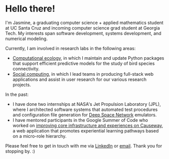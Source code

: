 # Hello there!

I'm Jasmine, a graduating computer science + applied mathematics student at UC Santa Cruz and incoming computer science grad student at Georgia Tech. My interests span software development, systems development, and numerical modeling.

Currently, I am involved in research labs in the following areas:

- [Computational ecology](https://ecoscape-earth.github.io/), in which I maintain and update Python packages that support efficient predictive models for the study of bird species connectivity.
- [Social computing](https://tech4good.soe.ucsc.edu/), in which I lead teams in producing full-stack web applications and assist in user research for our various research projects.

In the past:

- I have done two internships at NASA's Jet Propulsion Laboratory (JPL), where I architected software systems that automated test procedures and configuration file generation for [Deep Space Network](https://www.jpl.nasa.gov/missions/dsn/) emulators.
- I have mentored participants in the Google Summer of Code who worked on [improving core infrastructure and experiences on Causeway](https://summerofcode.withgoogle.com/programs/2024/projects/wTxAXxEz), a web application that promotes experiential learning pathways based on a micro-role hierarchy.

Please feel free to get in touch with me via [LinkedIn](https://www.linkedin.com/in/jasmine-tai-1b196421a) or [email](mailto:jasminecktai@gmail.com). Thank you for stopping by. :)
